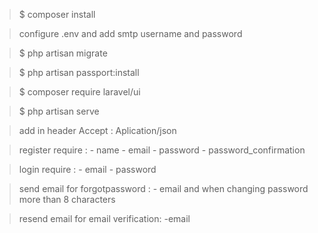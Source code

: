 >$ composer install

> configure .env and add smtp username and password

>$ php artisan migrate

>$ php artisan passport:install 

>$ composer require laravel/ui

>$ php artisan serve

> add in header Accept : Aplication/json

> register require : - name
                     - email
                     - password
                     - password_confirmation

> login require : - email
                  - password

> send email for forgotpassword : - email and when changing password more than 8 characters

> resend email for email verification: -email